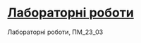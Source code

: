 # [Лабораторні роботи](https://voitkiv-Dmytro.github.io/Web_programming_23_03/ "Site on GitHub Pages") 
Лабораторні роботи, ПМ_23_03